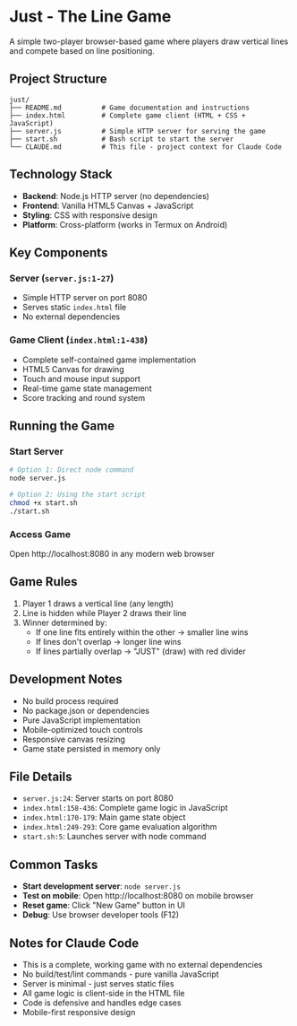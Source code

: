 # Just - The Line Game

A simple two-player browser-based game where players draw vertical lines and compete based on line positioning.

## Project Structure

```
just/
├── README.md          # Game documentation and instructions
├── index.html         # Complete game client (HTML + CSS + JavaScript)
├── server.js          # Simple HTTP server for serving the game
├── start.sh           # Bash script to start the server
└── CLAUDE.md          # This file - project context for Claude Code
```

## Technology Stack

- **Backend**: Node.js HTTP server (no dependencies)
- **Frontend**: Vanilla HTML5 Canvas + JavaScript
- **Styling**: CSS with responsive design
- **Platform**: Cross-platform (works in Termux on Android)

## Key Components

### Server (`server.js:1-27`)
- Simple HTTP server on port 8080
- Serves static `index.html` file
- No external dependencies

### Game Client (`index.html:1-438`)
- Complete self-contained game implementation
- HTML5 Canvas for drawing
- Touch and mouse input support
- Real-time game state management
- Score tracking and round system

## Running the Game

### Start Server
```bash
# Option 1: Direct node command
node server.js

# Option 2: Using the start script
chmod +x start.sh
./start.sh
```

### Access Game
Open http://localhost:8080 in any modern web browser

## Game Rules

1. Player 1 draws a vertical line (any length)
2. Line is hidden while Player 2 draws their line
3. Winner determined by:
   - If one line fits entirely within the other → smaller line wins
   - If lines don't overlap → longer line wins  
   - If lines partially overlap → "JUST" (draw) with red divider

## Development Notes

- No build process required
- No package.json or dependencies
- Pure JavaScript implementation
- Mobile-optimized touch controls
- Responsive canvas resizing
- Game state persisted in memory only

## File Details

- `server.js:24`: Server starts on port 8080
- `index.html:158-436`: Complete game logic in JavaScript
- `index.html:170-179`: Main game state object
- `index.html:249-293`: Core game evaluation algorithm
- `start.sh:5`: Launches server with node command

## Common Tasks

- **Start development server**: `node server.js`
- **Test on mobile**: Open http://localhost:8080 on mobile browser
- **Reset game**: Click "New Game" button in UI
- **Debug**: Use browser developer tools (F12)

## Notes for Claude Code

- This is a complete, working game with no external dependencies
- No build/test/lint commands - pure vanilla JavaScript
- Server is minimal - just serves static files
- All game logic is client-side in the HTML file
- Code is defensive and handles edge cases
- Mobile-first responsive design